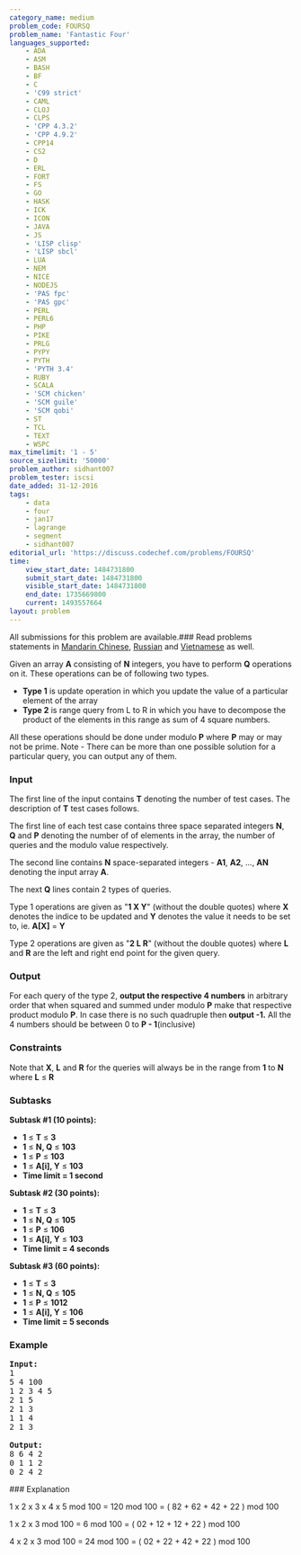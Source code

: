 ```yaml
---
category_name: medium
problem_code: FOURSQ
problem_name: 'Fantastic Four'
languages_supported:
    - ADA
    - ASM
    - BASH
    - BF
    - C
    - 'C99 strict'
    - CAML
    - CLOJ
    - CLPS
    - 'CPP 4.3.2'
    - 'CPP 4.9.2'
    - CPP14
    - CS2
    - D
    - ERL
    - FORT
    - FS
    - GO
    - HASK
    - ICK
    - ICON
    - JAVA
    - JS
    - 'LISP clisp'
    - 'LISP sbcl'
    - LUA
    - NEM
    - NICE
    - NODEJS
    - 'PAS fpc'
    - 'PAS gpc'
    - PERL
    - PERL6
    - PHP
    - PIKE
    - PRLG
    - PYPY
    - PYTH
    - 'PYTH 3.4'
    - RUBY
    - SCALA
    - 'SCM chicken'
    - 'SCM guile'
    - 'SCM qobi'
    - ST
    - TCL
    - TEXT
    - WSPC
max_timelimit: '1 - 5'
source_sizelimit: '50000'
problem_author: sidhant007
problem_tester: iscsi
date_added: 31-12-2016
tags:
    - data
    - four
    - jan17
    - lagrange
    - segment
    - sidhant007
editorial_url: 'https://discuss.codechef.com/problems/FOURSQ'
time:
    view_start_date: 1484731800
    submit_start_date: 1484731800
    visible_start_date: 1484731800
    end_date: 1735669800
    current: 1493557664
layout: problem
---
```

All submissions for this problem are available.###  Read problems statements in [Mandarin Chinese](http://www.codechef.com/download/translated/JAN17/mandarin/FOURSQ.pdf), [Russian](http://www.codechef.com/download/translated/JAN17/russian/FOURSQ.pdf) and [Vietnamese](http://www.codechef.com/download/translated/JAN17/vietnamese/FOURSQ.pdf) as well.

Given an array **A** consisting of **N** integers, you have to perform **Q** operations on it. These operations can be of following two types.

- **Type 1** is update operation in which you update the value of a particular element of the array
- **Type 2** is range query from L to R in which you have to decompose the product of the elements in this range as sum of 4 square numbers.

All these operations should be done under modulo **P** where **P** may or may not be prime. Note - There can be more than one possible solution for a particular query, you can output any of them.

### Input

The first line of the input contains **T** denoting the number of test cases. The description of **T** test cases follows.

The first line of each test case contains three space separated integers **N**, **Q** and **P** denoting the number of of elements in the array, the number of queries and the modulo value respectively.

The second line contains **N** space-separated integers - **A1**, **A2**, ..., **AN** denoting the input array **A**.

The next **Q** lines contain 2 types of queries.

Type 1 operations are given as "**1 X Y**" (without the double quotes) where **X** denotes the indice to be updated and **Y** denotes the value it needs to be set to, ie. **A\[X\]** = **Y**

Type 2 operations are given as "**2 L R**" (without the double quotes) where **L** and **R** are the left and right end point for the given query.

### Output

For each query of the type 2, **output the respective 4 numbers** in arbitrary order that when squared and summed under modulo **P** make that respective product modulo **P**. In case there is no such quadruple then **output -1.** All the 4 numbers should be between 0 to **P - 1**(inclusive)

### Constraints

Note that **X**, **L** and **R** for the queries will always be in the range from **1** to **N** where **L** ≤ **R**

### Subtasks

**Subtask #1 (10 points):**

- **1** ≤ **T** ≤ **3**
- **1** ≤ **N, Q** ≤ **103**
- **1** ≤ **P** ≤ **103**
- **1** ≤ **A\[i\], Y** ≤ **103**
- **Time limit = 1 second**

**Subtask #2 (30 points):**

- **1** ≤ **T** ≤ **3**
- **1** ≤ **N, Q** ≤ **105**
- **1** ≤ **P** ≤ **106**
- **1** ≤ **A\[i\], Y** ≤ **103**
- **Time limit = 4 seconds**

**Subtask #3 (60 points):**

- **1** ≤ **T** ≤ **3**
- **1** ≤ **N, Q** ≤ **105**
- **1** ≤ **P** ≤ **1012**
- **1** ≤ **A\[i\], Y** ≤ **106**
- **Time limit = 5 seconds**

### Example

<pre><b>Input:</b>
1
5 4 100
1 2 3 4 5
2 1 5
2 1 3
1 1 4
2 1 3

<b>Output:</b>
8 6 4 2
0 1 1 2
0 2 4 2
</pre>### Explanation

1 x 2 x 3 x 4 x 5 mod 100 = 120 mod 100 = ( 82 + 62 + 42 + 22 ) mod 100

1 x 2 x 3 mod 100 = 6 mod 100 = ( 02 + 12 + 12 + 22 ) mod 100

4 x 2 x 3 mod 100 = 24 mod 100 = ( 02 + 22 + 42 + 22 ) mod 100
